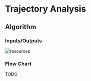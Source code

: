# Trajectory Analysis

## Algorithm
### Inputs/Outputs
![resources](https://docs.google.com/drawings/d/e/2PACX-1vRSbkvSlcCHWkQxKhRFM6eGYNgiRqMMvf-g81YbQoJEAdpB188M1SwLSiBl1FAjn7tvjQmxOu_mz0A0/pub?w=734&h=254)
### Flow Chart
TODO
